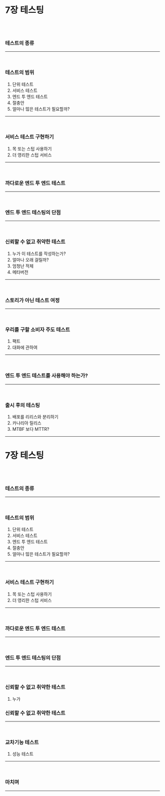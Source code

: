 7장 테스팅
=====
<br/><br/>
### 테스트의 종류
***
<br/>

### 테스트의 범위
1. 단위 테스트
2. 서비스 테스트
3. 엔드 투 엔드 테스트
4. 절충안
5. 얼마나 많은 테스트가 필요할까?
***
<br/>

### 서비스 테스트 구현하기
1. 목 또는 스텁 사용하기
2. 더 영리한 스텁 서비스
***
<br/>

### 까다로운 엔드 투 엔드 테스트
***
<br/>

### 엔드 투 엔드 테스팅의 단점
***
<br/>

### 신뢰할 수 없고 취약한 테스트
1. 누가 이 테스트를 작성하는가?
2. 얼마나 오래 걸릴까?
3. 엄청난 적체
4. 메타버전
***
<br/>

### 스토리가 아닌 테스트 여정
***
<br/>

### 우리를 구할 소비자 주도 테스트
1. 팩트
2. 대화에 관하여
***
<br/>

### 엔드 투 엔드 테스트를 사용해야 하는가?
***
<br/>

### 출시 후의 테스팅
1. 배포를 리리스와 분리하기
2. 카나리아 릴리스
3. MTBF 보다 MTTR?
***

7장 테스팅
=====
<br/><br/>
### 테스트의 종류
***
<br/>

### 테스트의 범위
1. 단위 테스트
2. 서비스 테스트
3. 엔드 투 엔드 테스트
4. 절충안
5. 얼마나 많은 테스트가 필요할까?
***
<br/>

### 서비스 테스트 구현하기
1. 목 또는 스텁 사용하기
2. 더 영리한 스텁 서비스
***
<br/>

### 까다로운 엔드 투 엔드 테스트
***
<br/>

### 엔드 투 엔드 테스팅의 단점
***
<br/>

### 신뢰할 수 없고 취약한 테스트
1. 누가 

### 신뢰할 수 없고 취약한 테스트
***
<br/>

### 교차기능 테스트
1. 성능 테스트
***
<br/>

### 마치며
***
